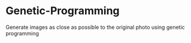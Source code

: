 Genetic-Programming
===================

Generate images as close as possible to the original photo using genetic programming
